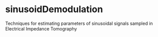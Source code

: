 # sinusoidDemodulation
Techniques for estimating parameters of sinusoidal signals sampled in Electrical Impedance Tomography
